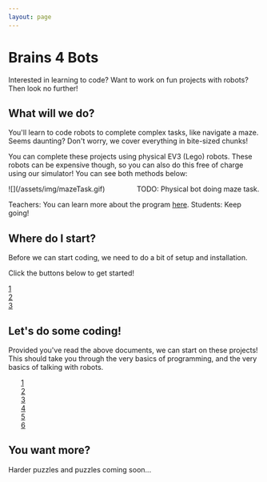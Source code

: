 ```yaml
---
layout: page
---
```


# Brains 4 Bots

Interested in learning to code? Want to work on fun projects with robots? Then look no further!

## What will we do?

You'll learn to code robots to complete complex tasks, like navigate a maze. Seems daunting? Don't worry, we cover everything in bite-sized chunks!

You can complete these projects using physical EV3 (Lego) robots. These robots can be expensive though, so you can also do this free of charge using our simulator! You can see both methods below:

<div markdown="1" style="width: calc(50% - 5px); display: inline-block; margin-right: 6px;">
![](/assets/img/mazeTask.gif)
</div>
<div markdown="1" style="width: calc(50% - 5px); display: inline-block;">
TODO: Physical bot doing maze task.
</div>

Teachers: You can learn more about the program [here](/brains4bots/about). Students: Keep going!

## Where do I start?

Before we can start coding, we need to do a bit of setup and installation.

Click the buttons below to get started!

<div class="task_pill" style="width: max(60%, 300px)">
  <div class="pill_object" page="conditionals">
    <a href="#" title="Installing Python and VSCode" data-toggle="tooltip" data-placement="top"><span class="pillbox_number">1</span></a>
  </div>
  <div style="border-left:1px solid #000;width:1px;"></div>
  <div class="pill_object" page="conditionals">
    <a href="#" title="Installing EV3Sim" data-toggle="tooltip" data-placement="top"><span class="pillbox_number">2</span></a>
  </div>
  <div style="border-left:1px solid #000;width:1px;"></div>
  <div class="pill_object" page="not_conditionals">
    <a href="#" title="Running Code" data-toggle="tooltip" data-placement="top"><span class="pillbox_number">3</span></a>
  </div>
</div>

## Let's do some coding!

Provided you've read the above documents, we can start on these projects! This should take you through the very basics of programming, and the very basics of talking with robots.

<div class="task_pill" style="width: 90%; margin-left: 5%; margin-right: 5%;">
  <div class="pill_object" page="conditionals">
    <a href="#" title="Installing Python and VSCode" data-toggle="tooltip" data-placement="top"><span class="pillbox_number">1</span></a>
  </div>
  <div style="border-left:1px solid #000;width:1px;"></div>
  <div class="pill_object" page="conditionals">
    <a href="#" title="Installing EV3Sim" data-toggle="tooltip" data-placement="top"><span class="pillbox_number">2</span></a>
  </div>
  <div style="border-left:1px solid #000;width:1px;"></div>
  <div class="pill_object" page="not_conditionals">
    <a href="#" title="Running Code" data-toggle="tooltip" data-placement="top"><span class="pillbox_number">3</span></a>
  </div>
  <div style="border-left:1px solid #000;width:1px;"></div>
  <div class="pill_object" page="not_conditionals">
    <a href="#" title="Running Code" data-toggle="tooltip" data-placement="top"><span class="pillbox_number">4</span></a>
  </div>
  <div style="border-left:1px solid #000;width:1px;"></div>
  <div class="pill_object" page="not_conditionals">
    <a href="#" title="Running Code" data-toggle="tooltip" data-placement="top"><span class="pillbox_number">5</span></a>
  </div>
  <div style="border-left:1px solid #000;width:1px;"></div>
  <div class="pill_object" page="not_conditionals">
    <a href="#" title="Running Code" data-toggle="tooltip" data-placement="top"><span class="pillbox_number">6</span></a>
  </div>
</div>

## You want more?

Harder puzzles and puzzles coming soon...

<script src="{{ '/assets/js/completion_pills.js' | relative_url }}"></script>

